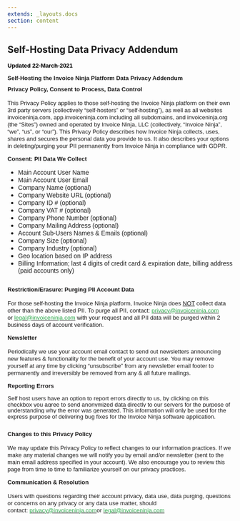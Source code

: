 ```yaml
---
extends: _layouts.docs 
section: content
---
```


## Self-Hosting Data Privacy Addendum

<h3 style='margin-top:2.0pt;margin-right:0cm;margin-bottom:0cm;margin-left:0cm;line-height:107%;font-size:16px;font-family:"Calibri Light",sans-serif;color:#1F4D78;font-weight:normal;'><strong><span style='font-size:13px;line-height:107%;font-family:"Verdana",sans-serif;color:windowtext;'>Updated 22-March-2021</span></strong></h3>
<p style='margin-right:0cm;margin-left:0cm;font-size:15px;font-family:"Calibri",sans-serif;margin-top:0cm;margin-bottom:8.0pt;line-height:107%;'><strong><span style='font-size:13px;line-height:107%;font-family:"Verdana",sans-serif;'><br>Self-Hosting the Invoice Ninja Platform Data Privacy Addendum</span></strong></p>
<h3 style='margin-top:0cm;margin-right:0cm;margin-bottom:0cm;margin-left:0cm;line-height:107%;font-size:16px;font-family:"Calibri Light",sans-serif;color:#1F4D78;font-weight:normal;vertical-align:baseline;'><strong><span style='font-size:13px;line-height:107%;font-family:"Verdana",sans-serif;color:#1B1A1A;'>Privacy Policy, Consent to Process, Data Control</span></strong></h3>
<p style='margin-right:0cm;margin-left:0cm;font-size:15px;font-family:"Calibri",sans-serif;margin-top:0cm;margin-bottom:8.0pt;line-height:107%;margin:0cm;vertical-align:baseline;'><span style='font-size:13px;font-family:"Verdana",sans-serif;color:#1B1A1A;'>&nbsp;</span></p>
<p style='margin-right:0cm;margin-left:0cm;font-size:15px;font-family:"Calibri",sans-serif;margin-top:0cm;margin-bottom:8.0pt;line-height:107%;margin:0cm;vertical-align:baseline;'><span style='font-size:13px;font-family:"Verdana",sans-serif;color:#1B1A1A;'>This Privacy Policy applies to those self-hosting the Invoice Ninja platform on their own 3rd party servers (collectively &ldquo;self-hosters&rdquo; or &ldquo;self-hosting&rdquo;), as well as all websites invoiceninja.com, app.invoiceninja.com including all subdomains, and invoiceninja.org (the &ldquo;Sites&rdquo;) owned and operated by Invoice Ninja, LLC (collectively, &ldquo;Invoice Ninja&rdquo;, &ldquo;we&rdquo;, &ldquo;us&rdquo;, or &ldquo;our&rdquo;). This Privacy Policy describes how Invoice Ninja collects, uses, shares and secures the personal data you provide to us. It also describes your options in deleting/purging your PII permanently from Invoice Ninja in compliance with GDPR.</span></p>
<h3 style='margin-top:0cm;margin-right:0cm;margin-bottom:0cm;margin-left:0cm;line-height:107%;font-size:16px;font-family:"Calibri Light",sans-serif;color:#1F4D78;font-weight:normal;vertical-align:baseline;'><strong><span style='font-size:13px;line-height:107%;font-family:"Verdana",sans-serif;color:#1B1A1A;'>&nbsp;</span></strong></h3>
<h3 style='margin-top:0cm;margin-right:0cm;margin-bottom:0cm;margin-left:0cm;line-height:107%;font-size:16px;font-family:"Calibri Light",sans-serif;color:#1F4D78;font-weight:normal;vertical-align:baseline;'><strong><span style='font-size:13px;line-height:107%;font-family:"Verdana",sans-serif;color:#1B1A1A;'>Consent: PII Data We Collect</span></strong></h3>
<ul style="list-style-type: disc;margin-left:0cmundefined;">
    <li><span style='font-family:"Verdana",sans-serif;'>Main Account User Name</span></li>
    <li><span style='font-family:"Verdana",sans-serif;'>Main Account User Email</span></li>
    <li><span style='font-family:"Verdana",sans-serif;'>Company Name (optional)</span></li>
    <li><span style='font-family:"Verdana",sans-serif;'>Company Website URL (optional)</span></li>
    <li><span style='font-family:"Verdana",sans-serif;'>Company ID # (optional)</span></li>
    <li><span style='font-family:"Verdana",sans-serif;'>Company VAT # (optional)</span></li>
    <li><span style='font-family:"Verdana",sans-serif;'>Company Phone Number (optional)</span></li>
    <li><span style='font-family:"Verdana",sans-serif;'>Company Mailing Address (optional)</span></li>
    <li><span style='font-family:"Verdana",sans-serif;'>Account Sub-Users Names &amp; Emails (optional)</span></li>
    <li><span style='font-family:"Verdana",sans-serif;'>Company Size (optional)</span></li>
    <li><span style='font-family:"Verdana",sans-serif;'>Company Industry (optional)</span></li>
    <li><span style='font-family:"Verdana",sans-serif;'>Geo location based on IP address</span></li>
    <li><span style='font-family:"Verdana",sans-serif;'>Billing Information; last 4 digits of credit card &amp; expiration date, billing address (paid accounts only)</span></li>
</ul>
<h3 style='margin-top:0cm;margin-right:0cm;margin-bottom:0cm;margin-left:0cm;line-height:107%;font-size:16px;font-family:"Calibri Light",sans-serif;color:#1F4D78;font-weight:normal;vertical-align:baseline;'><strong><span style='font-size:13px;line-height:107%;font-family:"Verdana",sans-serif;color:#1B1A1A;'>&nbsp;</span></strong></h3>
<h3 style='margin-top:0cm;margin-right:0cm;margin-bottom:0cm;margin-left:0cm;line-height:107%;font-size:16px;font-family:"Calibri Light",sans-serif;color:#1F4D78;font-weight:normal;vertical-align:baseline;'><strong><span style='font-size:13px;line-height:107%;font-family:"Verdana",sans-serif;color:#1B1A1A;'>Restriction/Erasure: Purging PII Account Data</span></strong></h3>
<p style='margin-right:0cm;margin-left:0cm;font-size:15px;font-family:"Calibri",sans-serif;margin-top:0cm;margin-bottom:8.0pt;line-height:107%;margin:0cm;vertical-align:baseline;'><span style='font-size:13px;font-family:"Verdana",sans-serif;color:#1B1A1A;'>&nbsp;</span></p>
<p style='margin-right:0cm;margin-left:0cm;font-size:15px;font-family:"Calibri",sans-serif;margin-top:0cm;margin-bottom:8.0pt;line-height:107%;margin:0cm;vertical-align:baseline;'><span style='font-size:13px;font-family:"Verdana",sans-serif;color:#1B1A1A;'>For those self-hosting the Invoice Ninja platform, Invoice Ninja does <u><span style="border:none windowtext 1.0pt;padding:0cm;">NOT</span></u> collect data other than the above listed PII. To purge all PII, contact:&nbsp;</span><span style='font-size:13px;font-family:"Verdana",sans-serif;'><a href="mailto:privacy@invoiceninja.com"><span style="color:#31AC4F;">privacy@invoiceninja.com</span></a></span><span style='font-size:13px;font-family:"Verdana",sans-serif;color:#1B1A1A;'>&nbsp; or&nbsp;</span><span style='font-size:13px;font-family:"Verdana",sans-serif;'><a href="mailto:legal@invoiceninja.com"><span style="color:#31AC4F;">legal@invoiceninja.com</span></a></span><span style='font-size:13px;font-family:"Verdana",sans-serif;color:#1B1A1A;'>&nbsp;with your request and all PII data will be purged within 2 business days of account verification.</span></p>
<h3 style='margin-top:0cm;margin-right:0cm;margin-bottom:0cm;margin-left:0cm;line-height:107%;font-size:16px;font-family:"Calibri Light",sans-serif;color:#1F4D78;font-weight:normal;vertical-align:baseline;'><strong><span style='font-size:13px;line-height:107%;font-family:"Verdana",sans-serif;color:#1B1A1A;'>&nbsp;</span></strong></h3>
<h3 style='margin-top:0cm;margin-right:0cm;margin-bottom:0cm;margin-left:0cm;line-height:107%;font-size:16px;font-family:"Calibri Light",sans-serif;color:#1F4D78;font-weight:normal;vertical-align:baseline;'><strong><span style='font-size:13px;line-height:107%;font-family:"Verdana",sans-serif;color:#1B1A1A;'>Newsletter</span></strong></h3>
<p style='margin-right:0cm;margin-left:0cm;font-size:15px;font-family:"Calibri",sans-serif;margin-top:0cm;margin-bottom:8.0pt;line-height:107%;margin:0cm;vertical-align:baseline;'><span style='font-size:13px;font-family:"Verdana",sans-serif;color:#1B1A1A;'>&nbsp;</span></p>
<p style='margin-right:0cm;margin-left:0cm;font-size:15px;font-family:"Calibri",sans-serif;margin-top:0cm;margin-bottom:8.0pt;line-height:107%;margin:0cm;vertical-align:baseline;'><span style='font-size:13px;font-family:"Verdana",sans-serif;color:#1B1A1A;'>Periodically we use your account email contact to send out newsletters announcing new features &amp; functionality for the benefit of your account use. You may remove yourself at any time by clicking &ldquo;unsubscribe&rdquo; from any newsletter email footer to permanently and irreversibly be removed from any &amp; all future mailings.</span></p>
<h3 style='margin-top:0cm;margin-right:0cm;margin-bottom:0cm;margin-left:0cm;line-height:107%;font-size:16px;font-family:"Calibri Light",sans-serif;color:#1F4D78;font-weight:normal;vertical-align:baseline;'><strong><span style='font-size:13px;line-height:107%;font-family:"Verdana",sans-serif;color:#1B1A1A;'>&nbsp;</span></strong></h3>
<h3 style='margin-top:0cm;margin-right:0cm;margin-bottom:0cm;margin-left:0cm;line-height:107%;font-size:16px;font-family:"Calibri Light",sans-serif;color:#1F4D78;font-weight:normal;vertical-align:baseline;'><strong><span style='font-size:13px;line-height:107%;font-family:"Verdana",sans-serif;color:#1D1C1D;background:white;'>Reporting Errors</span></strong></h3>
<h3 style='margin-top:0cm;margin-right:0cm;margin-bottom:0cm;margin-left:0cm;line-height:107%;font-size:16px;font-family:"Calibri Light",sans-serif;color:#1F4D78;font-weight:normal;vertical-align:baseline;'><span style='font-size:13px;line-height:107%;font-family:"Verdana",sans-serif;color:#1D1C1D;'><br> <span style="background:white;">Self host users have an option to report errors directly to us, by clicking on this checkbox you agree to send anonymized data directly to our servers for the purpose of understanding why the error was generated. This information will only be used for the express purpose of delivering bug fixes for the Invoice Ninja software application.</span></span></h3>
<p style='margin-right:0cm;margin-left:0cm;font-size:15px;font-family:"Calibri",sans-serif;margin-top:0cm;margin-bottom:8.0pt;line-height:107%;'><span style='font-size:13px;line-height:107%;font-family:"Verdana",sans-serif;'>&nbsp;</span></p>
<h3 style='margin-top:0cm;margin-right:0cm;margin-bottom:0cm;margin-left:0cm;line-height:107%;font-size:16px;font-family:"Calibri Light",sans-serif;color:#1F4D78;font-weight:normal;vertical-align:baseline;'><strong><span style='font-size:13px;line-height:107%;font-family:"Verdana",sans-serif;color:#1B1A1A;'>Changes to this Privacy Policy</span></strong></h3>
<p style='margin-right:0cm;margin-left:0cm;font-size:15px;font-family:"Calibri",sans-serif;margin-top:0cm;margin-bottom:8.0pt;line-height:107%;margin:0cm;vertical-align:baseline;'><span style='font-size:13px;font-family:"Verdana",sans-serif;color:#1B1A1A;'>&nbsp;</span></p>
<p style='margin-right:0cm;margin-left:0cm;font-size:15px;font-family:"Calibri",sans-serif;margin-top:0cm;margin-bottom:8.0pt;line-height:107%;margin:0cm;vertical-align:baseline;'><span style='font-size:13px;font-family:"Verdana",sans-serif;color:#1B1A1A;'>We may update this Privacy Policy to reflect changes to our information practices. If we make any material changes we will notify you by email and/or newsletter (sent to the main email address specified in your account). We also encourage you to review this page from time to time to familiarize yourself on our privacy practices.</span></p>
<h3 style='margin-top:0cm;margin-right:0cm;margin-bottom:0cm;margin-left:0cm;line-height:107%;font-size:16px;font-family:"Calibri Light",sans-serif;color:#1F4D78;font-weight:normal;vertical-align:baseline;'><strong><span style='font-size:13px;line-height:107%;font-family:"Verdana",sans-serif;color:#1B1A1A;'>&nbsp;</span></strong></h3>
<h3 style='margin-top:0cm;margin-right:0cm;margin-bottom:0cm;margin-left:0cm;line-height:107%;font-size:16px;font-family:"Calibri Light",sans-serif;color:#1F4D78;font-weight:normal;vertical-align:baseline;'><strong><span style='font-size:13px;line-height:107%;font-family:"Verdana",sans-serif;color:#1B1A1A;'>Communication &amp; Resolution</span></strong></h3>
<p style='margin-right:0cm;margin-left:0cm;font-size:15px;font-family:"Calibri",sans-serif;margin-top:0cm;margin-bottom:8.0pt;line-height:107%;margin:0cm;vertical-align:baseline;'><span style='font-size:13px;font-family:"Verdana",sans-serif;color:#1B1A1A;'>&nbsp;</span></p>
<p style='margin-right:0cm;margin-left:0cm;font-size:15px;font-family:"Calibri",sans-serif;margin-top:0cm;margin-bottom:8.0pt;line-height:107%;margin:0cm;vertical-align:baseline;'><span style='font-size:13px;font-family:"Verdana",sans-serif;color:#1B1A1A;'>Users with questions regarding their account privacy, data use, data purging, questions or concerns on any privacy or any data use matter, should contact:&nbsp;</span><span style='font-size:13px;font-family:"Verdana",sans-serif;'><a href="mailto:privacy@invoiceninja.com"><span style="color:#31AC4F;">privacy@invoiceninja.com</span></a></span><span style='font-size:13px;font-family:"Verdana",sans-serif;color:#1B1A1A;'>or&nbsp;</span><span style='font-size:13px;font-family:"Verdana",sans-serif;'><a href="mailto:legal@invoiceninja.com"><span style="color:#31AC4F;">legal@invoiceninja.com</span></a></span></p>
<p style='margin-right:0cm;margin-left:0cm;font-size:15px;font-family:"Calibri",sans-serif;margin-top:0cm;margin-bottom:8.0pt;line-height:107%;'><span style='font-size:13px;line-height:107%;font-family:"Verdana",sans-serif;'>&nbsp;</span></p>
